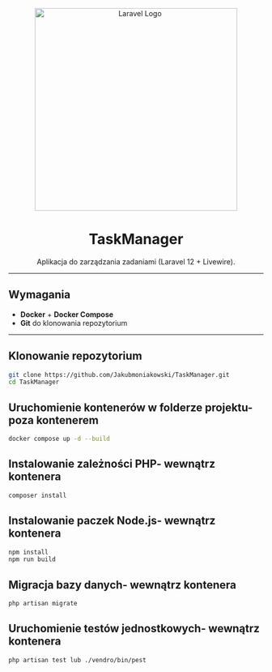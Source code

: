 <p align="center">
    <a href="https://laravel.com" target="_blank">
        <img src="https://raw.githubusercontent.com/laravel/art/master/logo-lockup/5%20SVG/2%20CMYK/1%20Full%20Color/laravel-logolockup-cmyk-red.svg" width="400" alt="Laravel Logo">
    </a>
</p>

<h1 align="center">TaskManager</h1>

<p align="center">
Aplikacja do zarządzania zadaniami (Laravel 12 + Livewire).
</p>

---

## Wymagania

- **Docker** + **Docker Compose**
- **Git** do klonowania repozytorium

---

## Klonowanie repozytorium

```bash
git clone https://github.com/Jakubmoniakowski/TaskManager.git
cd TaskManager
``` 
## Uruchomienie kontenerów w folderze projektu- poza kontenerem
```bash
docker compose up -d --build
``` 
## Instalowanie zależności PHP- wewnątrz kontenera
```bash
composer install
``` 
## Instalowanie paczek Node.js- wewnątrz kontenera
```bash
npm install
npm run build
``` 
## Migracja bazy danych- wewnątrz kontenera
```bash
php artisan migrate
``` 
## Uruchomienie testów jednostkowych- wewnątrz kontenera
```bash
php artisan test lub ./vendro/bin/pest


